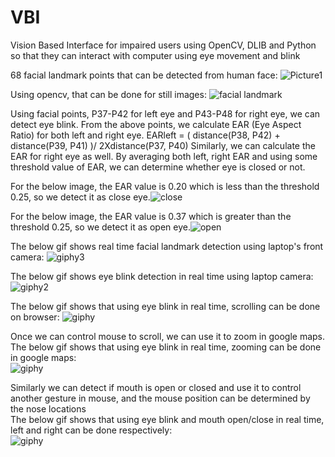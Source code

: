# VBI
Vision Based Interface for impaired users using OpenCV, DLIB and Python so that they can interact with computer using eye movement and blink


68 facial landmark points that can be detected from human face:
![Picture1](https://user-images.githubusercontent.com/5523584/54092435-6b720000-4362-11e9-80cd-c7815d7a4e64.png)

Using opencv, that can be done for still images:
![facial landmark](https://user-images.githubusercontent.com/5523584/54007972-8b22e180-4132-11e9-9baa-522e3b165775.jpeg)

Using facial points, P37-P42 for left eye and P43-P48 for right eye, we can detect eye blink.
From the above points, we calculate EAR (Eye Aspect Ratio) for both left and right eye. 
EARleft = ( distance(P38, P42) + distance(P39, P41) )/ 2Xdistance(P37, P40)
Similarly, we can calculate the EAR for right eye as well. By averaging both left, right EAR and using some threshold value of EAR, we can determine whether eye is closed or not.

For the below image, the EAR value is 0.20 which is less than the threshold 0.25, so we detect it as close eye.![close](https://user-images.githubusercontent.com/5523584/54007966-83fbd380-4132-11e9-94e2-6d961f67811e.jpeg)

For the below image, the EAR value is 0.37 which is greater than the threshold 0.25, so we detect it as open eye.![open](https://user-images.githubusercontent.com/5523584/54007967-83fbd380-4132-11e9-988b-36157cd10c4b.jpeg)

The below gif shows real time facial landmark detection using laptop's front camera:
![giphy3](https://user-images.githubusercontent.com/5523584/54092998-14bbf480-4369-11e9-9fef-54a27989023b.gif)

The below gif shows eye blink detection in real time using laptop camera:
![giphy2](https://user-images.githubusercontent.com/5523584/54092709-b2adc000-4365-11e9-90c9-4d6dae63f5f7.gif)

The below gif shows that using eye blink in real time, scrolling can be done on browser:
![giphy](https://user-images.githubusercontent.com/5523584/54092434-6b720000-4362-11e9-9c1c-1362e09046c6.gif)

Once we can control mouse to scroll, we can use it to zoom in google maps.  
The below gif shows that using eye blink in real time, zooming can be done in google maps:  
![giphy](https://media.giphy.com/media/YTQw0NmVjtgqlD4bjI/giphy.gif) 

Similarly we can detect if mouth is open or closed and use it to control another gesture in mouse, and the mouse position can be determined by the nose locations  
The below gif shows that using eye blink and mouth open/close in real time, left and right can be done respectively:  
![giphy](https://media.giphy.com/media/lQfiE7YhbmLPo9pOa2/giphy.gif)
